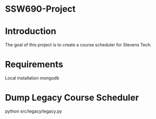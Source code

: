 # SSW690-Project



Introduction
============

The goal of this project is to create a course scheduler for Stevens
Tech.



Requirements
============

Local installation mongodb


Dump Legacy Course Scheduler
============================


python src/legacy/legacy.py
